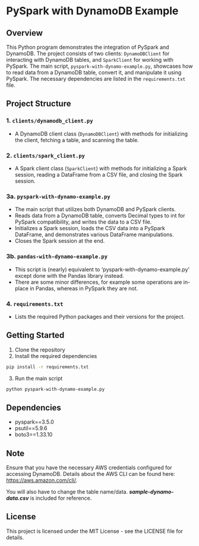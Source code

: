 # PySpark with DynamoDB Example

## Overview

This Python program demonstrates the integration of PySpark and DynamoDB. The project consists of two clients: `DynamoDBClient` for interacting with DynamoDB tables, and `SparkClient` for working with PySpark. The main script, `pyspark-with-dynamo-example.py`, showcases how to read data from a DynamoDB table, convert it, and manipulate it using PySpark. The necessary dependencies are listed in the `requirements.txt` file.

## Project Structure

### 1. `clients/dynamodb_client.py`

   - A DynamoDB client class (`DynamoDBClient`) with methods for initializing the client, fetching a table, and scanning the table.

### 2. `clients/spark_client.py`

   - A Spark client class (`SparkClient`) with methods for initializing a Spark session, reading a DataFrame from a CSV file, and closing the Spark session.

### 3a. `pyspark-with-dynamo-example.py`

   - The main script that utilizes both DynamoDB and PySpark clients.
   - Reads data from a DynamoDB table, converts Decimal types to int for PySpark compatibility, and writes the data to a CSV file.
   - Initializes a Spark session, loads the CSV data into a PySpark DataFrame, and demonstrates various DataFrame manipulations.
   - Closes the Spark session at the end.

### 3b. `pandas-with-dynamo-example.py`

   - This script is (nearly) equivalent to 'pyspark-with-dynamo-example.py' except done with the Pandas library instead.
   - There are some minor differences, for example some operations are in-place in Pandas, whereas in PySpark they are not.

### 4. `requirements.txt`

   - Lists the required Python packages and their versions for the project.

## Getting Started

1. Clone the repository
2. Install the required dependencies
```bash
pip install -r requirements.txt
```

3. Run the main script
```bash
python pyspark-with-dynamo-example.py
```

## Dependencies

- pyspark==3.5.0
- psutil==5.9.6
- boto3==1.33.10

## Note
Ensure that you have the necessary AWS credentials configured for accessing DynamoDB. Details about the AWS CLI can be found here: https://aws.amazon.com/cli/.

 You will also have to change the table name/data.
***sample-dynamo-data.csv*** is included for reference.

## License
This project is licensed under the MIT License - see the LICENSE file for details.